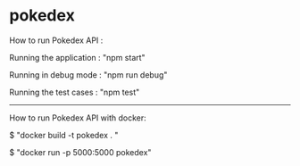 # pokedex

How to run Pokedex API :

Running the application : "npm start"

Running in debug mode : "npm run debug"

Running the test cases : "npm test"

---

How to run Pokedex API with docker:

$ "docker build -t pokedex  . "

$ "docker run -p 5000:5000 pokedex"
